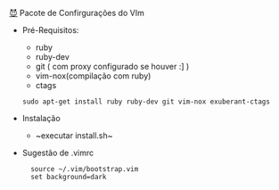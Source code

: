 [:smiling_imp:](https://github.com/rafaelnery "Me") Pacote de Confirgurações do VIm

- Pré-Requisitos: 
  - ruby
  - ruby-dev
  - git ( com proxy configurado se houver :] )
  - vim-nox(compilação com ruby)
  - ctags

  ```shell
  sudo apt-get install ruby ruby-dev git vim-nox exuberant-ctags
  ```
- Instalação
  - ~executar install.sh~

- Sugestão de .vimrc
  ```viml
    source ~/.vim/bootstrap.vim
    set background=dark
  ```
